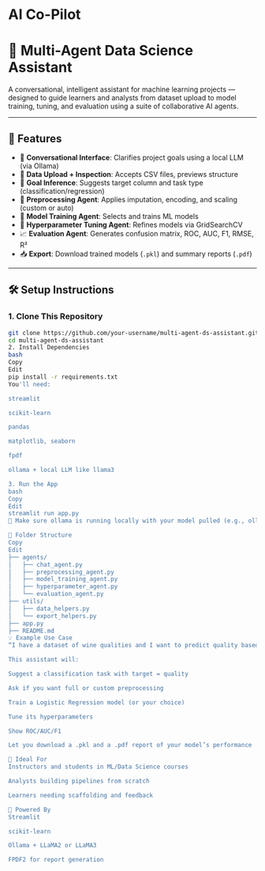 # AI Co-Pilot
# 🤖 Multi-Agent Data Science Assistant

A conversational, intelligent assistant for machine learning projects — designed to guide learners and analysts from dataset upload to model training, tuning, and evaluation using a suite of collaborative AI agents.

---

## 🌟 Features

- 💬 **Conversational Interface**: Clarifies project goals using a local LLM (via Ollama)
- 📂 **Data Upload + Inspection**: Accepts CSV files, previews structure
- 🎯 **Goal Inference**: Suggests target column and task type (classification/regression)
- 🧼 **Preprocessing Agent**: Applies imputation, encoding, and scaling (custom or auto)
- 🤖 **Model Training Agent**: Selects and trains ML models
- 🔧 **Hyperparameter Tuning Agent**: Refines models via GridSearchCV
- 📈 **Evaluation Agent**: Generates confusion matrix, ROC, AUC, F1, RMSE, R²
- 📥 **Export**: Download trained models (`.pkl`) and summary reports (`.pdf`)

---

## 🛠️ Setup Instructions

### 1. Clone This Repository

```bash
git clone https://github.com/your-username/multi-agent-ds-assistant.git
cd multi-agent-ds-assistant
2. Install Dependencies
bash
Copy
Edit
pip install -r requirements.txt
You'll need:

streamlit

scikit-learn

pandas

matplotlib, seaborn

fpdf

ollama + local LLM like llama3

3. Run the App
bash
Copy
Edit
streamlit run app.py
🧠 Make sure ollama is running locally with your model pulled (e.g., ollama pull llama3)

📂 Folder Structure
Copy
Edit
├── agents/
│   ├── chat_agent.py
│   ├── preprocessing_agent.py
│   ├── model_training_agent.py
│   ├── hyperparameter_agent.py
│   └── evaluation_agent.py
├── utils/
│   ├── data_helpers.py
│   └── export_helpers.py
├── app.py
├── README.md
💡 Example Use Case
“I have a dataset of wine qualities and I want to predict quality based on acidity, sugar, and alcohol content.”

This assistant will:

Suggest a classification task with target = quality

Ask if you want full or custom preprocessing

Train a Logistic Regression model (or your choice)

Tune its hyperparameters

Show ROC/AUC/F1

Let you download a .pkl and a .pdf report of your model’s performance

🧪 Ideal For
Instructors and students in ML/Data Science courses

Analysts building pipelines from scratch

Learners needing scaffolding and feedback

🧠 Powered By
Streamlit

scikit-learn

Ollama + LLaMA2 or LLaMA3

FPDF2 for report generation